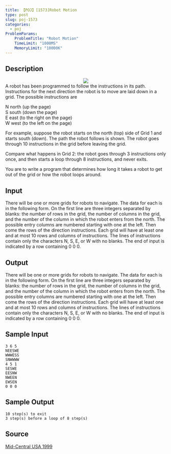 ```yaml
---
title: 【POJ】[1573]Robot Motion
type: post
slug: poj-1573
categories:
  - poj
ProblemParams:
    ProblemTitle: "Robot Motion"
    TimeLimit: "1000MS"
    MemoryLimit: "10000K"
---
```


## Description

<div style="text-align: center;"><img src="https://r2-oj.boiltask.com/poj-1573/ae519adb33b823f9a2936a60d4fa3a66"></div>  
A robot has been programmed to follow the instructions in its path. Instructions for the next direction the robot is to move are laid down in a grid. The possible instructions are  
  
N north (up the page)  
S south (down the page)  
E east (to the right on the page)  
W west (to the left on the page)  
  
For example, suppose the robot starts on the north (top) side of Grid 1 and starts south (down). The path the robot follows is shown. The robot goes through 10 instructions in the grid before leaving the grid.  
  
Compare what happens in Grid 2: the robot goes through 3 instructions only once, and then starts a loop through 8 instructions, and never exits.  
  
You are to write a program that determines how long it takes a robot to get out of the grid or how the robot loops around.

## Input

There will be one or more grids for robots to navigate. The data for each is in the following form. On the first line are three integers separated by blanks: the number of rows in the grid, the number of columns in the grid, and the number of the column in which the robot enters from the north. The possible entry columns are numbered starting with one at the left. Then come the rows of the direction instructions. Each grid will have at least one and at most 10 rows and columns of instructions. The lines of instructions contain only the characters N, S, E, or W with no blanks. The end of input is indicated by a row containing 0 0 0.

## Output

There will be one or more grids for robots to navigate. The data for each is in the following form. On the first line are three integers separated by blanks: the number of rows in the grid, the number of columns in the grid, and the number of the column in which the robot enters from the north. The possible entry columns are numbered starting with one at the left. Then come the rows of the direction instructions. Each grid will have at least one and at most 10 rows and columns of instructions. The lines of instructions contain only the characters N, S, E, or W with no blanks. The end of input is indicated by a row containing 0 0 0.

## Sample Input

```
3 6 5
NEESWE
WWWESS
SNWWWW
4 5 1
SESWE
EESNW
NWEEN
EWSEN
0 0 0
```

## Sample Output

```
10 step(s) to exit
3 step(s) before a loop of 8 step(s)

```

## Source

[Mid-Central USA 1999](http://poj.org/searchproblem?field=source&key=Mid-Central+USA+1999)
